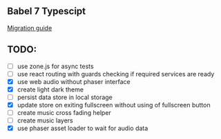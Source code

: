## Babel 7 Typescipt

[Migration guide](https://babeljs.io/docs/en/next/v7-migration)


## TODO:

- [ ] use zone.js for async tests
- [ ] use react routing with guards checking if required services are ready
- [x] use web audio without phaser interface
- [x] create light dark theme
- [ ] persist data store in local storage
- [x] update store on exiting fullscreen without using of fullscreen button
- [ ] create music cross fading helper
- [ ] create music layers
- [x] use phaser asset loader to wait for audio data
